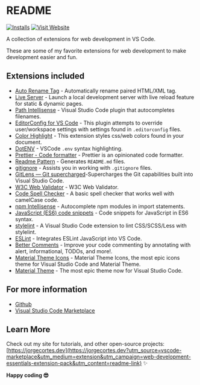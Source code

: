 # README

[![Installs](https://img.shields.io/visual-studio-marketplace/i/jorgecortesdev.web-development-essentials-extension-pack)](https://marketplace.visualstudio.com/items?itemName=jorgecortesdev.web-development-essentials-extension-pack)
[![Visit Website](https://img.shields.io/badge/Visit-jorgecortes.dev-blue)](https://jorgecortes.dev?utm_source=vscode-marketplace&utm_medium=extension&utm_campaign=web-development-essentials-extension-pack&utm_content=badge)

A collection of extensions for web development in VS Code.

These are some of my favorite extensions for web development to make development easier and fun.

## Extensions included

- [Auto Rename Tag](https://marketplace.visualstudio.com/items?itemName=formulahendry.auto-rename-tag) - Automatically rename paired HTML/XML tag.
- [Live Server](https://marketplace.visualstudio.com/items?itemName=ritwickdey.LiveServer) - Launch a local development server with live reload feature for static & dynamic pages.
- [Path Intellisense](https://marketplace.visualstudio.com/items?itemName=christian-kohler.path-intellisense) - Visual Studio Code plugin that autocompletes filenames.
- [EditorConfig for VS Code](https://marketplace.visualstudio.com/items?itemName=EditorConfig.EditorConfig) - This plugin attempts to override user/workspace settings with settings found in `.editorconfig` files.
- [Color Highlight](https://marketplace.visualstudio.com/items?itemName=naumovs.color-highlight) - This extension styles css/web colors found in your document.
- [DotENV](https://marketplace.visualstudio.com/items?itemName=mikestead.dotenv) - VSCode `.env` syntax highlighting.
- [Prettier - Code formatter](https://marketplace.visualstudio.com/items?itemName=esbenp.prettier-vscode) - Prettier is an opinionated code formatter.
- [Readme Pattern](https://marketplace.visualstudio.com/items?itemName=thomascsd.vscode-readme-pattern) - Generates `README.md` files.
- [gitignore](https://marketplace.visualstudio.com/items?itemName=codezombiech.gitignore) - Assists you in working with `.gitignore` files.
- [GitLens — Git supercharged](https://marketplace.visualstudio.com/items?itemName=eamodio.gitlens)-Supercharges the Git capabilities built into Visual Studio Code.
- [W3C Web Validator](https://marketplace.visualstudio.com/items?itemName=CelianRiboulet.webvalidator) - W3C Web Validator.
- [Code Spell Checker](https://marketplace.visualstudio.com/items?itemName=streetsidesoftware.code-spell-checker) - A basic spell checker that works well with camelCase code.
- [npm Intellisense](https://marketplace.visualstudio.com/items?itemName=christian-kohler.npm-intellisense) - Autocomplete npm modules in import statements.
- [JavaScript (ES6) code snippets](https://marketplace.visualstudio.com/items?itemName=xabikos.JavaScriptSnippets) - Code snippets for JavaScript in ES6 syntax.
- [stylelint](https://marketplace.visualstudio.com/items?itemName=stylelint.vscode-stylelint) - A Visual Studio Code extension to lint CSS/SCSS/Less with stylelint.
- [ESLint](https://marketplace.visualstudio.com/items?itemName=dbaeumer.vscode-eslint) - Integrates ESLint JavaScript into VS Code.
- [Better Comments](https://marketplace.visualstudio.com/items?itemName=aaron-bond.better-comments) - Improve your code commenting by annotating with alert, informational, TODOs, and more!.
- [Material Theme Icons](https://marketplace.visualstudio.com/items?itemName=Equinusocio.vsc-material-theme-icons) - Material Theme Icons, the most epic icons theme for Visual Studio Code and Material Theme.
- [Material Theme](https://marketplace.visualstudio.com/items?itemName=Equinusocio.vsc-material-theme) - The most epic theme now for Visual Studio Code.

## For more information

- [Github](https://github.com/jorgecortesdev/web-development-essentials-extension-pack)
- [Visual Studio Code Marketplace](https://marketplace.visualstudio.com/items?itemName=jorgecortesdev.web-development-essentials-extension-pack)

## Learn More

Check out my site for tutorials, and other open-source projects: [https://jorgecortes.dev](https://jorgecortes.dev?utm_source=vscode-marketplace&utm_medium=extension&utm_campaign=web-development-essentials-extension-pack&utm_content=readme-link) ✨

**Happy coding 😎**
